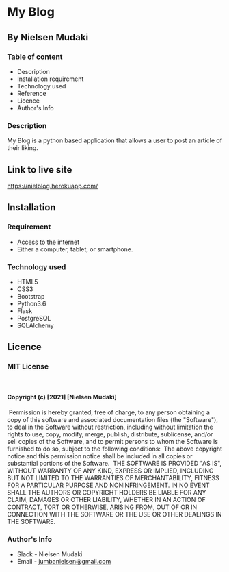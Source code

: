# My Blog

## By Nielsen Mudaki

### Table of content

* Description
* Installation requirement
* Technology used
* Reference
* Licence
* Author's Info

### Description

My Blog is a python based application that allows a user to post an article of their liking.

## Link to live site

<https://nielblog.herokuapp.com/>

## Installation

### Requirement

* Access to the internet
* Either a computer, tablet, or smartphone.

### Technology used

* HTML5
* CSS3
* Bootstrap
* Python3.6
* Flask
* PostgreSQL
* SQLAlchemy

## Licence

### MIT License

​

#### Copyright (c) [2021] [Nielsen Mudaki]

​
Permission is hereby granted, free of charge, to any person obtaining a copy
of this software and associated documentation files (the "Software"), to deal
in the Software without restriction, including without limitation the rights
to use, copy, modify, merge, publish, distribute, sublicense, and/or sell
copies of the Software, and to permit persons to whom the Software is
furnished to do so, subject to the following conditions:
​
The above copyright notice and this permission notice shall be included in all
copies or substantial portions of the Software.
​
THE SOFTWARE IS PROVIDED "AS IS", WITHOUT WARRANTY OF ANY KIND, EXPRESS OR
IMPLIED, INCLUDING BUT NOT LIMITED TO THE WARRANTIES OF MERCHANTABILITY,
FITNESS FOR A PARTICULAR PURPOSE AND NONINFRINGEMENT. IN NO EVENT SHALL THE
AUTHORS OR COPYRIGHT HOLDERS BE LIABLE FOR ANY CLAIM, DAMAGES OR OTHER
LIABILITY, WHETHER IN AN ACTION OF CONTRACT, TORT OR OTHERWISE, ARISING FROM,
OUT OF OR IN CONNECTION WITH THE SOFTWARE OR THE USE OR OTHER DEALINGS IN THE
SOFTWARE.
​

### Author's Info

* Slack - Nielsen Mudaki
* Email - jumbanielsen@gmail.com
